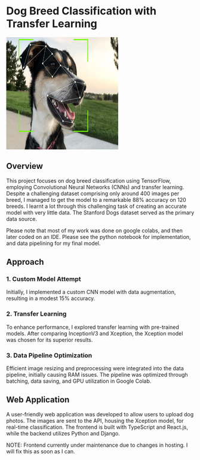 # Dog Breed Classification with Transfer Learning

<img src="Frontend/imgs/dog_classify.png" alt="Dog Image" width="300" height="300">

## Overview

This project focuses on dog breed classification using TensorFlow, employing Convolutional Neural Networks (CNNs) and transfer learning. Despite a challenging dataset comprising only around 400 images per breed, I managed to get the model to a remarkable 88% accuracy on 120 breeds. I learnt a lot through this challenging task of creating an accurate model with very little data. The Stanford Dogs dataset served as the primary data source.

Please note that most of my work was done on google colabs, and then later coded on an IDE. Please see the python notebook for implementation, and data pipelining for my final model.

## Approach

### 1. Custom Model Attempt

Initially, I implemented a custom CNN model with data augmentation, resulting in a modest 15% accuracy.

### 2. Transfer Learning

To enhance performance, I explored transfer learning with pre-trained models. After comparing InceptionV3 and Xception, the Xception model was chosen for its superior results.

### 3. Data Pipeline Optimization

Efficient image resizing and preprocessing were integrated into the data pipeline, initially causing RAM issues. The pipeline was optimized through batching, data saving, and GPU utilization in Google Colab.

## Web Application

A user-friendly web application was developed to allow users to upload dog photos. The images are sent to the API, housing the Xception model, for real-time classification. The frontend is built with TypeScript and React.js, while the backend utilizes Python and Django.

NOTE: Frontend currently under maintenance due to changes in hosting. I will fix this as soon as I can.
